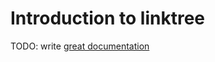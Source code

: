 # Introduction to linktree

TODO: write [great documentation](http://jacobian.org/writing/what-to-write/)
